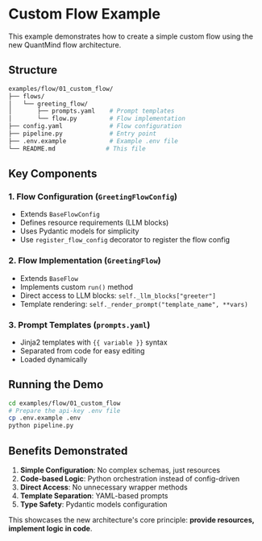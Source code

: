 # Custom Flow Example

This example demonstrates how to create a simple custom flow using the new QuantMind flow architecture.

## Structure

```bash
examples/flow/01_custom_flow/
├── flows/
│   └── greeting_flow/
│       ├── prompts.yaml    # Prompt templates
│       └── flow.py         # Flow implementation
├── config.yaml             # Flow configuration
├── pipeline.py             # Entry point
├── .env.example            # Example .env file
└── README.md              # This file
```

## Key Components

### 1. Flow Configuration (`GreetingFlowConfig`)

- Extends `BaseFlowConfig`
- Defines resource requirements (LLM blocks)
- Uses Pydantic models for simplicity
- Use `register_flow_config` decorator to register the flow config

### 2. Flow Implementation (`GreetingFlow`)

- Extends `BaseFlow`
- Implements custom `run()` method
- Direct access to LLM blocks: `self._llm_blocks["greeter"]`
- Template rendering: `self._render_prompt("template_name", **vars)`

### 3. Prompt Templates (`prompts.yaml`)

- Jinja2 templates with `{{ variable }}` syntax
- Separated from code for easy editing
- Loaded dynamically

## Running the Demo

```bash
cd examples/flow/01_custom_flow
# Prepare the api-key .env file
cp .env.example .env
python pipeline.py
```

## Benefits Demonstrated

1. **Simple Configuration**: No complex schemas, just resources
2. **Code-based Logic**: Python orchestration instead of config-driven
3. **Direct Access**: No unnecessary wrapper methods
4. **Template Separation**: YAML-based prompts
5. **Type Safety**: Pydantic models configuration

This showcases the new architecture's core principle: **provide resources, implement logic in code**.
